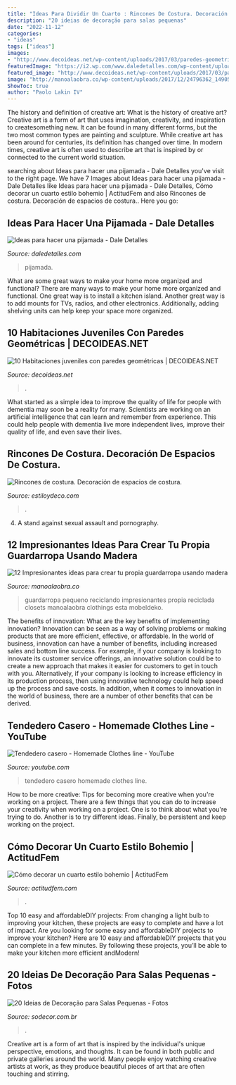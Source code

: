 ```yaml
---
title: "Ideas Para Dividir Un Cuarto : Rincones De Costura. Decoración De Espacios De Costura."
description: "20 ideias de decoração para salas pequenas"
date: "2022-11-12"
categories:
- "ideas"
tags: ["ideas"]
images:
- "http://www.decoideas.net/wp-content/uploads/2017/03/paredes-geometricas-1.jpg"
featuredImage: "https://i2.wp.com/www.daledetalles.com/wp-content/uploads/2016/02/1-10.jpg"
featured_image: "http://www.decoideas.net/wp-content/uploads/2017/03/paredes-geometricas-1.jpg"
image: "http://manoalaobra.co/wp-content/uploads/2017/12/24796362_1490500144404681_4852018486900627814_n.jpg"
ShowToc: true
author: "Paolo Lakin IV"
---
```



The history and definition of creative art: What is the history of creative art?
Creative art is a form of art that uses imagination, creativity, and inspiration to createsomething new. It can be found in many different forms, but the two most common types are painting and sculpture. While creative art has been around for centuries, its definition has changed over time. In modern times, creative art is often used to describe art that is inspired by or connected to the current world situation.

	

		
searching about Ideas para hacer una pijamada - Dale Detalles you've visit to the right page. We have 7 Images about Ideas para hacer una pijamada - Dale Detalles like Ideas para hacer una pijamada - Dale Detalles, Cómo decorar un cuarto estilo bohemio | ActitudFem and also Rincones de costura. Decoración de espacios de costura.. Here you go:
		
    
## Ideas Para Hacer Una Pijamada - Dale Detalles

<img loading=lazy src="https://i2.wp.com/www.daledetalles.com/wp-content/uploads/2016/02/1-10.jpg" onerror="this.onerror=null;this.src='https://tse4.mm.bing.net/th?id=OIP.T9b_gFNttdO2kSe7yXaIlAHaKI&amp;pid=15.1';" alt="Ideas para hacer una pijamada - Dale Detalles">

_Source: daledetalles.com_

>pijamada. 

	

What are some great ways to make your home more organized and functional?
There are many ways to make your home more organized and functional. One great way is to install a kitchen island. Another great way is to add mounts for TVs, radios, and other electronics. Additionally, adding shelving units can help keep your space more organized.

    
## 10 Habitaciones Juveniles Con Paredes Geométricas | DECOIDEAS.NET

<img loading=lazy src="http://www.decoideas.net/wp-content/uploads/2017/03/paredes-geometricas-1.jpg" onerror="this.onerror=null;this.src='https://tse3.mm.bing.net/th?id=OIP.vU3PbbYH8yPgsrdgsHofgAHaJ_&amp;pid=15.1';" alt="10 Habitaciones juveniles con paredes geométricas | DECOIDEAS.NET">

_Source: decoideas.net_

>. 

	

What started as a simple idea to improve the quality of life for people with dementia may soon be a reality for many. Scientists are working on an artificial intelligence that can learn and remember from experience. This could help people with dementia live more independent lives, improve their quality of life, and even save their lives.

    
## Rincones De Costura. Decoración De Espacios De Costura.

<img loading=lazy src="https://www.estiloydeco.com/wp-content/uploads/2018/03/rincones-de-costura-7.jpg" onerror="this.onerror=null;this.src='https://tse1.mm.bing.net/th?id=OIP.lHyGnvFtw1G2uhbSKBW5JgHaJ4&amp;pid=15.1';" alt="Rincones de costura. Decoración de espacios de costura.">

_Source: estiloydeco.com_

>. 

	

4. A stand against sexual assault and pornography.

    
## 12 Impresionantes Ideas Para Crear Tu Propia Guardarropa Usando Madera

<img loading=lazy src="http://manoalaobra.co/wp-content/uploads/2017/12/24796362_1490500144404681_4852018486900627814_n.jpg" onerror="this.onerror=null;this.src='https://tse3.mm.bing.net/th?id=OIP.435EjHn3kuKub-0gWjTwqQHaH7&amp;pid=15.1';" alt="12 Impresionantes ideas para crear tu propia guardarropa usando madera">

_Source: manoalaobra.co_

>guardarropa pequeno reciclando impresionantes propia reciclada closets manoalaobra clothings esta mobeldeko. 

	

The benefits of innovation: What are the key benefits of implementing innovation?
Innovation can be seen as a way of solving problems or making products that are more efficient, effective, or affordable. In the world of business, innovation can have a number of benefits, including increased sales and bottom line success. For example, if your company is looking to innovate its customer service offerings, an innovative solution could be to create a new approach that makes it easier for customers to get in touch with you. Alternatively, if your company is looking to increase efficiency in its production process, then using innovative technology could help speed up the process and save costs. In addition, when it comes to innovation in the world of business, there are a number of other benefits that can be derived.

    
## Tendedero Casero - Homemade Clothes Line - YouTube

<img loading=lazy src="http://i.ytimg.com/vi/TvZdBK4wQxQ/maxresdefault.jpg" onerror="this.onerror=null;this.src='https://tse4.mm.bing.net/th?id=OIP.Q-NXPplaTDbW9z93Ap8qCAHaEK&amp;pid=15.1';" alt="Tendedero casero - Homemade Clothes line - YouTube">

_Source: youtube.com_

>tendedero casero homemade clothes line. 

	

How to be more creative: Tips for becoming more creative when you're working on a project.
There are a few things that you can do to increase your creativity when working on a project. One is to think about what you're trying to do. Another is to try different ideas. Finally, be persistent and keep working on the project.

    
## Cómo Decorar Un Cuarto Estilo Bohemio | ActitudFem

<img loading=lazy src="https://cdn2.actitudfem.com/media/files/styles/gallerie_carousel/public/images/2015/09/notainspiracionbohemia_0.jpg" onerror="this.onerror=null;this.src='https://tse4.mm.bing.net/th?id=OIP.2TeKxaLkpeVIaR6NI22Z2AHaFj&amp;pid=15.1';" alt="Cómo decorar un cuarto estilo bohemio | ActitudFem">

_Source: actitudfem.com_

>. 

	

Top 10 easy and affordableDIY projects: From changing a light bulb to improving your kitchen, these projects are easy to complete and have a lot of impact.
Are you looking for some easy and affordableDIY projects to improve your kitchen? Here are 10 easy and affordableDIY projects that you can complete in a few minutes. By following these projects, you’ll be able to make your kitchen more efficient andModern!

    
## 20 Ideias De Decoração Para Salas Pequenas - Fotos

<img loading=lazy src="https://www.sodecor.com.br/wp-content/uploads/2016/05/20-Ideias-de-Decoração-para-Salas-Pequenas-Fotos-17.jpg" onerror="this.onerror=null;this.src='https://tse2.mm.bing.net/th?id=OIP.t6OLegah14MnVFrB9LyO2gHaHa&amp;pid=15.1';" alt="20 Ideias de Decoração para Salas Pequenas - Fotos">

_Source: sodecor.com.br_

>. 

	

Creative art is a form of art that is inspired by the individual's unique perspective, emotions, and thoughts. It can be found in both public and private galleries around the world. Many people enjoy watching creative artists at work, as they produce beautiful pieces of art that are often touching and stirring.

